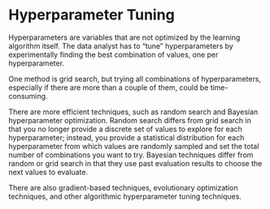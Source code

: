 # Hyperparameter Tuning

Hyperparameters are variables that are not optimized by the learning algorithm itself. The data analyst has to “tune” hyperparameters by experimentally finding the best combination of values, one per hyperparameter.

One method is grid search, but trying all combinations of hyperparameters, especially if there are more than a couple of them, could be time-consuming.

There are more efficient techniques, such as random search and Bayesian hyperparameter optimization. Random search differs from grid search in that you no longer provide a discrete set of values to explore for each hyperparameter; instead, you provide a statistical distribution for each hyperparameter from which values are randomly sampled and set the total number of combinations you want to try. Bayesian techniques differ from random or grid search in that they use past evaluation results to choose the next values to evaluate.

There are also gradient-based techniques, evolutionary optimization techniques, and other algorithmic hyperparameter tuning techniques.